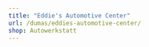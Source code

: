 ```yaml
---
title: "Eddie's Automotive Center"
url: /dumas/eddies-automotive-center/
shop: Autowerkstatt
---
```

